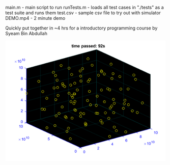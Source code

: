 main.m - main script to run
runTests.m - loads all test cases in "./tests" as a test suite and runs them
test.csv - sample csv file to try out with simulator
DEMO.mp4 - 2 minute demo

Quickly put together in ~4 hrs for a introductory programming course
by Syeam Bin Abdullah

![preview](./images/img.png)
